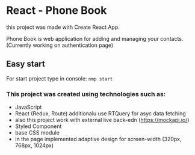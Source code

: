 # React - Phone Book 
this project was made with Create React App.

Phone Book is web application for adding and managing your contacts. (Currently working on authentication page)


## Easy start
For start project type in console: <code>nmp start</code>


### This project was created using technologies such as: 
  - JavaScript
  - React (Redux, Route) additionalu use RTQuery for asyc data fetching
  - also this project work with external live back-edn (https://mockapi.io/) 
  - Styled Component
  - base CSS module 
  - in the page implemented adaptive design for screen-width (320px, 768px, 1024px)
  




